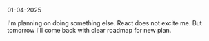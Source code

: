 01-04-2025

I'm planning on doing something else. React does not excite me. But tomorrow I'll come back with clear roadmap for new plan.